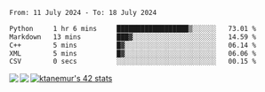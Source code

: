 <!--START_SECTION:waka-->

```txt
From: 11 July 2024 - To: 18 July 2024

Python     1 hr 6 mins     ██████████████████▒░░░░░░   73.01 %
Markdown   13 mins         ███▓░░░░░░░░░░░░░░░░░░░░░   14.59 %
C++        5 mins          █▓░░░░░░░░░░░░░░░░░░░░░░░   06.14 %
XML        5 mins          █▓░░░░░░░░░░░░░░░░░░░░░░░   06.06 %
CSV        0 secs          ░░░░░░░░░░░░░░░░░░░░░░░░░   00.15 %
```

<!--END_SECTION:waka-->
<a href="https://github.com/anuraghazra/github-readme-stats">
  <img align="left" src="https://github-readme-stats.vercel.app/api?username=Tanesan&count_private=true&show_icons=true" />
<img align="left" src="https://github-readme-stats.vercel.app/api/top-langs/?username=Tanesan" />
</a>

[![ktanemur's 42 stats](https://badge42.vercel.app/api/v2/cl1wslf6s002109l771rng2w8/stats?cursusId=21&coalitionId=62)](https://github.com/JaeSeoKim/badge42)
